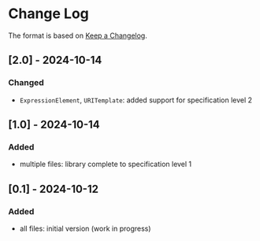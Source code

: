 # Change Log

The format is based on [Keep a Changelog](http://keepachangelog.com/).

## [2.0] - 2024-10-14
### Changed
- `ExpressionElement`, `URITemplate`: added support for specification level 2

## [1.0] - 2024-10-14
### Added
- multiple files: library complete to specification level 1

## [0.1] - 2024-10-12
### Added
- all files: initial version (work in progress)
